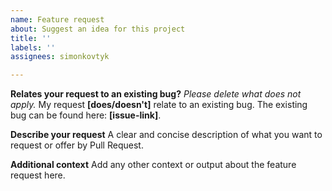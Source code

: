 ```yaml
---
name: Feature request
about: Suggest an idea for this project
title: ''
labels: ''
assignees: simonkovtyk

---
```


**Relates your request to an existing bug?**
*Please delete what does not apply.*
My request **[does/doesn't]** relate to an existing bug.
The existing bug can be found here: **[issue-link]**.

**Describe your request**
A clear and concise description of what you want to request or offer by Pull Request.

**Additional context**
Add any other context or output about the feature request here.
